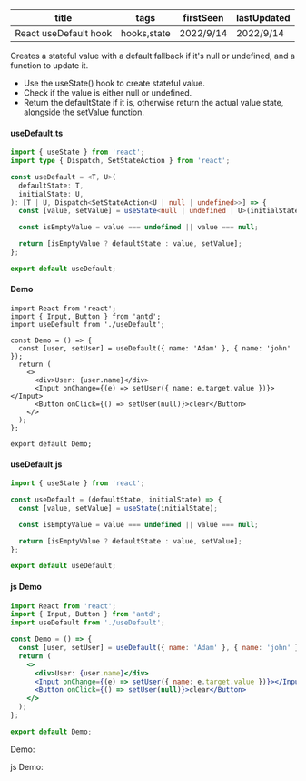 | title                 | tags        | firstSeen | lastUpdated |
| --------------------- | ----------- | --------- | ----------- |
| React useDefault hook | hooks,state | 2022/9/14 | 2022/9/14   |

Creates a stateful value with a default fallback if it's null or undefined, and a function to update it.

- Use the useState() hook to create stateful value.
- Check if the value is either null or undefined.
- Return the defaultState if it is, otherwise return the actual value state, alongside the setValue function.

#### useDefault.ts

```ts
import { useState } from 'react';
import type { Dispatch, SetStateAction } from 'react';

const useDefault = <T, U>(
  defaultState: T,
  initialState: U,
): [T | U, Dispatch<SetStateAction<U | null | undefined>>] => {
  const [value, setValue] = useState<null | undefined | U>(initialState);

  const isEmptyValue = value === undefined || value === null;

  return [isEmptyValue ? defaultState : value, setValue];
};

export default useDefault;
```

#### Demo

```tsx | pure
import React from 'react';
import { Input, Button } from 'antd';
import useDefault from './useDefault';

const Demo = () => {
  const [user, setUser] = useDefault({ name: 'Adam' }, { name: 'john' });
  return (
    <>
      <div>User: {user.name}</div>
      <Input onChange={(e) => setUser({ name: e.target.value })}></Input>
      <Button onClick={() => setUser(null)}>clear</Button>
    </>
  );
};

export default Demo;
```

#### useDefault.js

```js
import { useState } from 'react';

const useDefault = (defaultState, initialState) => {
  const [value, setValue] = useState(initialState);

  const isEmptyValue = value === undefined || value === null;

  return [isEmptyValue ? defaultState : value, setValue];
};

export default useDefault;
```

#### js Demo

```jsx | pure
import React from 'react';
import { Input, Button } from 'antd';
import useDefault from './useDefault';

const Demo = () => {
  const [user, setUser] = useDefault({ name: 'Adam' }, { name: 'john' });
  return (
    <>
      <div>User: {user.name}</div>
      <Input onChange={(e) => setUser({ name: e.target.value })}></Input>
      <Button onClick={() => setUser(null)}>clear</Button>
    </>
  );
};

export default Demo;
```

Demo:

<code src="./Demo.tsx" id="defaultTsDemo"></code>

js Demo:

<code src="./js/Demo.jsx" id="defaultJsDemo"></code>
